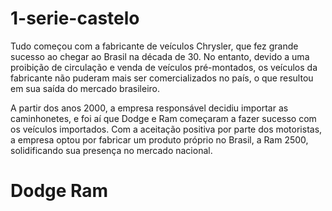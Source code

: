 # 1-serie-castelo
<!DOCTYPE html>
<html lang="" "pt-br"
<head>

<meta charset="UTF-8">
<p> Tudo começou com a fabricante de veículos Chrysler, que fez grande sucesso ao chegar ao Brasil na década de 30. No entanto, devido a uma proibição de circulação e venda de veículos pré-montados, os veículos da fabricante não puderam mais ser comercializados no país, o que resultou em sua saída do mercado brasileiro.<p/>
<p> A partir dos anos 2000, a empresa responsável decidiu importar as caminhonetes, e foi aí que Dodge e Ram começaram a fazer sucesso com os veículos importados. Com a aceitação positiva por parte dos motoristas, a empresa optou por fabricar um produto próprio no Brasil, a Ram 2500, solidificando sua presença no mercado nacional.<p/>
<h1> Dodge Ram <h1/>
